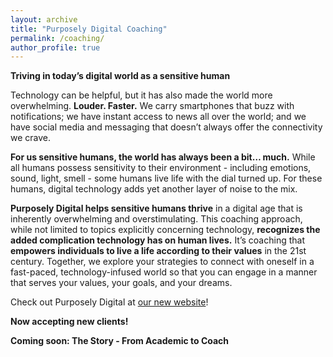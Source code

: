 ```yaml
---
layout: archive
title: "Purposely Digital Coaching"
permalink: /coaching/
author_profile: true
---
```


**Triving in today’s digital world as a sensitive human**

Technology can be helpful, but it has also made the world more overwhelming. **Louder. Faster.** We carry smartphones that buzz with notifications; we have instant access to news all over the world; and we have social media and messaging that doesn’t always offer the connectivity we crave. 

**For us sensitive humans, the world has always been a bit… much.** While all humans possess sensitivity to their environment - including emotions, sound, light, smell - some humans live life with the dial turned up. For these humans, digital technology adds yet another layer of noise to the mix.

**Purposely Digital helps sensitive humans thrive** in a digital age that is inherently overwhelming and overstimulating. This coaching approach, while not limited to topics explicitly concerning technology, **recognizes the added complication technology has on human lives.** It’s coaching that **empowers individuals to live a life according to their values** in the 21st century. Together, we explore your strategies to connect with oneself in a fast-paced, technology-infused world so that you can engage in a manner that serves your values, your goals, and your dreams. 

Check out Purposely Digital at [our new website](https://purposely-digital.com)!


**Now accepting new clients!**

**Coming soon: The Story - From Academic to Coach**
